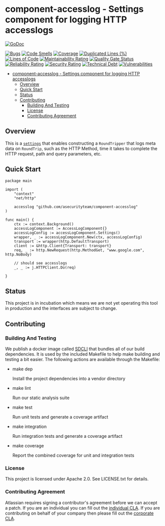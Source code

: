 <a id="markdown-component-accesslogs---settings-component-for-logging-http-accesslogs" name="markdown-component-accesslogs---settings-component-for-logging-http-accesslogs" ></a>
# component-accesslog - Settings component for logging HTTP accesslogs
[![GoDoc](https://godoc.org/github.com/asecurityteam/component-accesslog?status.svg)](https://godoc.org/github.com/asecurityteam/component-accesslog)

[![Bugs](https://sonarcloud.io/api/project_badges/measure?project=asecurityteam_component-accesslog&metric=bugs)](https://sonarcloud.io/dashboard?id=asecurityteam_component-accesslog)
[![Code Smells](https://sonarcloud.io/api/project_badges/measure?project=asecurityteam_component-accesslog&metric=code_smells)](https://sonarcloud.io/dashboard?id=asecurityteam_component-accesslog)
[![Coverage](https://sonarcloud.io/api/project_badges/measure?project=asecurityteam_component-accesslog&metric=coverage)](https://sonarcloud.io/dashboard?id=asecurityteam_component-accesslog)
[![Duplicated Lines (%)](https://sonarcloud.io/api/project_badges/measure?project=asecurityteam_component-accesslog&metric=duplicated_lines_density)](https://sonarcloud.io/dashboard?id=asecurityteam_component-accesslog)
[![Lines of Code](https://sonarcloud.io/api/project_badges/measure?project=asecurityteam_component-accesslog&metric=ncloc)](https://sonarcloud.io/dashboard?id=asecurityteam_component-accesslog)
[![Maintainability Rating](https://sonarcloud.io/api/project_badges/measure?project=asecurityteam_component-accesslog&metric=sqale_rating)](https://sonarcloud.io/dashboard?id=asecurityteam_component-accesslog)
[![Quality Gate Status](https://sonarcloud.io/api/project_badges/measure?project=asecurityteam_component-accesslog&metric=alert_status)](https://sonarcloud.io/dashboard?id=asecurityteam_component-accesslog)
[![Reliability Rating](https://sonarcloud.io/api/project_badges/measure?project=asecurityteam_component-accesslog&metric=reliability_rating)](https://sonarcloud.io/dashboard?id=asecurityteam_component-accesslog)
[![Security Rating](https://sonarcloud.io/api/project_badges/measure?project=asecurityteam_component-accesslog&metric=security_rating)](https://sonarcloud.io/dashboard?id=asecurityteam_component-accesslog)
[![Technical Debt](https://sonarcloud.io/api/project_badges/measure?project=asecurityteam_component-accesslog&metric=sqale_index)](https://sonarcloud.io/dashboard?id=asecurityteam_component-accesslog)
[![Vulnerabilities](https://sonarcloud.io/api/project_badges/measure?project=asecurityteam_component-accesslog&metric=vulnerabilities)](https://sonarcloud.io/dashboard?id=asecurityteam_component-accesslog)

<!-- TOC -->

- [component-accesslog - Settings component for logging HTTP accesslogs](#component-accesslog---settings-component-for-logging-http-accesslogs)
    - [Overview](#overview)
    - [Quick Start](#quick-start)
    - [Status](#status)
    - [Contributing](#contributing)
        - [Building And Testing](#building-and-testing)
        - [License](#license)
        - [Contributing Agreement](#contributing-agreement)

<!-- /TOC -->

<a id="markdown-overview" name="overview"></a>
## Overview

This is a [`settings`](https://github.com/asecurityteam/settings) that enables
constructing a `RoundTripper` that logs meta data on `RoundTrip`, such as the HTTP Method, time it takes to complete the HTTP request, path and query parameters, etc.

<a id="markdown-quick-start" name="quick-start"></a>
## Quick Start

```golang
package main

import (
    "context"
    "net/http"

    accesslog "github.com/asecurityteam/component-accesslog"
)

func main() {
    ctx := context.Background()
	accessLogComponent := AccessLogComponent{}
    accessLogConfig := accessLogComponent.Settings()
    wrapper, _ := accessLogComponent.New(ctx, accessLogConfig)
    transport := wrapper(http.DefaultTransport)
    client := &http.Client{Transport: transport}
    req, _ := http.NewRequest(http.MethodGet, "www.google.com", http.NoBody)

    // should see accesslogs
    _, _ := j.HTTPClient.Do(req)

}
```

<a id="markdown-status" name="status"></a>
## Status

This project is in incubation which means we are not yet operating this tool in
production and the interfaces are subject to change.

<a id="markdown-contributing" name="contributing"></a>
## Contributing

<a id="markdown-building-and-testing" name="building-and-testing"></a>
### Building And Testing

We publish a docker image called [SDCLI](https://github.com/asecurityteam/sdcli) that
bundles all of our build dependencies. It is used by the included Makefile to help
make building and testing a bit easier. The following actions are available through
the Makefile:

-   make dep

    Install the project dependencies into a vendor directory

-   make lint

    Run our static analysis suite

-   make test

    Run unit tests and generate a coverage artifact

-   make integration

    Run integration tests and generate a coverage artifact

-   make coverage

    Report the combined coverage for unit and integration tests

<a id="markdown-license" name="license"></a>
### License

This project is licensed under Apache 2.0. See LICENSE.txt for details.

<a id="markdown-contributing-agreement" name="contributing-agreement"></a>
### Contributing Agreement

Atlassian requires signing a contributor's agreement before we can accept a patch. If
you are an individual you can fill out the [individual
CLA](https://na2.docusign.net/Member/PowerFormSigning.aspx?PowerFormId=3f94fbdc-2fbe-46ac-b14c-5d152700ae5d).
If you are contributing on behalf of your company then please fill out the [corporate
CLA](https://na2.docusign.net/Member/PowerFormSigning.aspx?PowerFormId=e1c17c66-ca4d-4aab-a953-2c231af4a20b).


